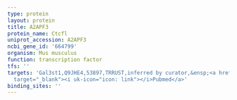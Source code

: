 ```yaml
---
type: protein
layout: protein
title: A2APF3
protein_name: Ctcfl
uniprot_accession: A2APF3
ncbi_gene_id: '664799'
organism: Mus musculus
function: transcription factor
tfs: ''
targets: 'Gal3st1,Q9JHE4,53897,TRRUST,inferred by curator,&ensp;<a href="https://www.ncbi.nlm.nih.gov/pubmed/?term=20231363%5Buid%5D"
  target="_blank"><i uk-icon="icon: link"></i>Pubmed</a>'
binding_sites: ''
---
```

